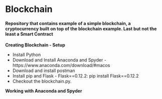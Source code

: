 # Blockchain
<h4>Repository that contains example of a simple blockchain, a cryptocurrency built on top of the blockchain example. Last but not the least a Smart Contract</h4>

<p><b>Creating Blockchain - Setup</b></p>
<p><ul>
<li> Install Python </li>
<li> Download and Install Anaconda and Spyder - https://www.anaconda.com/download/#macos</li>
<li> Download and install postman </li>
<li> Install pip and Flask - Flask==0.12.2: pip install Flask==0.12.2
<li> Checkout the blockchain.py.
</ul></p>

<p><b>Working with Anaconda and Spyder</b></p>

